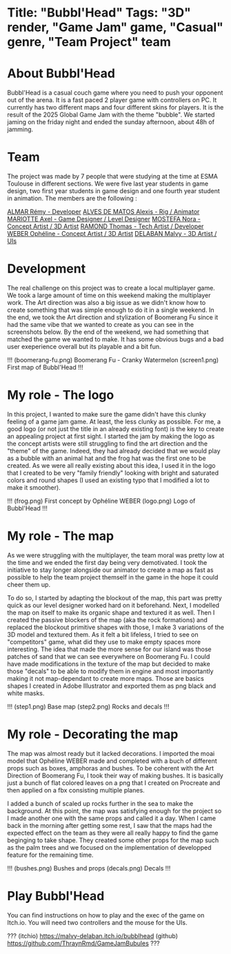 Title: "Bubbl'Head"
Tags: "3D" render, "Game Jam" game, "Casual" genre, "Team Project" team
=====
# About Bubbl'Head
Bubbl'Head is a casual couch game where you need to push your opponent out of the arena. It is a fast paced 2 player game with controllers on PC. It currently has two different maps and four different skins for players.
It is the result of the 2025 Global Game Jam with the theme "bubble". We started jaming on the friday night and ended the sunday afternoon, about 48h of jamming.

# Team
The project was made by 7 people that were studying at the time at ESMA Toulouse in different sections. We were five last year students in game design, two first year students in game design and one fourth year student in animation. 
The members are the following :


<a href="https://remyalmar.github.io/Portfolio/">ALMAR Rémy - Developer</a>
<a href="https://www.linkedin.com/in/alexis-alves-de-matos-852b05252/">ALVES DE MATOS Alexis - Rig / Animator</a>
<a href="https://itch.io/profile/axel-mariotte">MARIOTTE Axel - Game Designer / Level Designer</a>
<a href="https://itch.io/profile/tsukyart">MOSTEFA Nora - Concept Artist / 3D Artist</a>
<a href="https://www.artstation.com/thrayn">RAMOND Thomas - Tech Artist / Developer</a>
<a href="https://www.artstation.com/nealyth">WEBER Ophéline -  Concept Artist / 3D Artist</a>
<a href="https://www.malvy-delaban.fr/">DELABAN Malvy - 3D Artist / UIs</a>

# Development
The real challenge on this project was to create a local multiplayer game. We took a large amount of time on this weekend making the multiplayer work. The Art direction was also a big issue as we didn't know how to create something that was simple enough to do it in a single weekend. In the end, we took the Art direction and stylization of Boomerang Fu since it had the same vibe that we wanted to create as you can see in the screenshots below. By the end of the weekend, we had something that matched the game we wanted to make. It has some obvious bugs and a bad user exeperience overall but its playable and a bit fun.

!!!
(boomerang-fu.png) Boomerang Fu - Cranky Watermelon
(screen1.png) First map of Bubbl'Head
!!!

# My role - The logo
In this project, I wanted to make sure the game didn't have this clunky feeling of a game jam game. At least, the less clunky as possible. For me, a good logo (or not just the title in an already existing font) is the key to create an appealing project at first sight. I started the jam by making the logo as the concept artists were still struggling to find the art direction and the "theme" of the game. Indeed, they had already decided that we would play as a bubble with an animal hat and the frog hat was the first one to be created. As we were all really existing about this idea, I used it in the logo that I created to be very "family friendly" looking with bright and saturated colors and round shapes (I used an existing typo that I modified a lot to make it smoother).

!!!
(frog.png) First concept by Ophéline WEBER
(logo.png) Logo of Bubbl'Head
!!!

# My role - The map
As we were struggling with the multiplayer, the team moral was pretty low at the time and we ended the first day being very demotivated. I took the initiative to stay longer alongside our animator to create a map as fast as possible to help the team project themself in the game in the hope it could cheer them up.

To do so, I started by adapting the blockout of the map, this part was pretty quick as our level designer worked hard on it beforehand. Next, I modelled the map on itself to make its organic shape and textured it as well. Then I created the passive blockers of the map (aka the rock formations) and replaced the blockout primitive shapes with those, I make 3 variations of the 3D model and textured them. As it felt a bit lifeless, I tried to see on "competitors" game, what did they use to make empty spaces more interesting. The idea that made the more sense for our island was those patches of sand that we can see everywhere on Boomerang Fu. I could have made modifications in the texture of the map but decided to make those "decals" to be able to modify them in engine and most importantly making it not map-dependant to create more maps. Those are basics shapes I created in Adobe Illustrator and exported them as png black and white masks.

!!!
(step1.png) Base map
(step2.png) Rocks and decals
!!!

# My role - Decorating the map
The map was almost ready but it lacked decorations. I imported the moai model that Ophéline WEBER made and completed with a buch of different props such as boxes, amphoras and bushes. To be coherent with the Art Direction of Boomerang Fu, I took their way of making bushes. It is basically just a bunch of flat colored leaves on a png that I created on Procreate and then applied on a fbx consisting multiple planes.

I added a bunch of scaled up rocks further in the sea to make the background. 
At this point, the map was satisfying enough for the project so I made another one with the same props and called it a day.
When I came back in the morning after getting some rest, I saw that the maps had the expected effect on the team as they were all really happy to find the game beginging to take shape. They created some other props for the map such as the palm trees and we focused on the implementation of developped feature for the remaining time.

!!!
(bushes.png) Bushes and props
(decals.png) Decals
!!!

# Play Bubbl'Head
You can find instructions on how to play and the exec of the game on Itch.io.
You will need two controllers and the mouse for the UIs.

???
(itchio) https://malvy-delaban.itch.io/bubblhead
(github) https://github.com/ThraynRmd/GameJamBubules
???